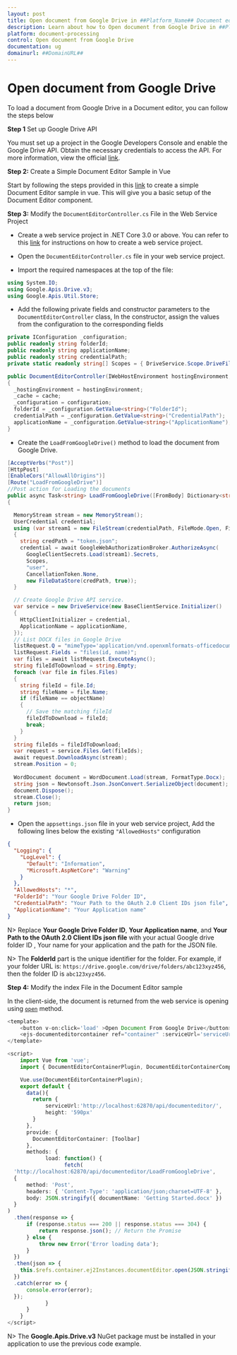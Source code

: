 ```yaml
---
layout: post
title: Open document from Google Drive in ##Platform_Name## Document editor control | Syncfusion
description: Learn about how to Open document from Google Drive in ##Platform_Name## Document editor control of Syncfusion Essential JS 2 and more details.
platform: document-processing
control: Open document from Google Drive
documentation: ug
domainurl: ##DomainURL##
---
```


# Open document from Google Drive

To load a document from Google Drive in a Document editor, you can follow the steps below

**Step 1** Set up Google Drive API

You must set up a project in the Google Developers Console and enable the Google Drive API. Obtain the necessary credentials to access the API. For more information, view the official [link](https://developers.google.com/drive/api/guides/enable-sdk).

**Step 2:** Create a Simple Document Editor Sample in Vue

Start by following the steps provided in this [link](../getting-started) to create a simple Document Editor sample in vue. This will give you a basic setup of the Document Editor component.

**Step 3:** Modify the `DocumentEditorController.cs` File in the Web Service Project

* Create a web service project in .NET Core 3.0 or above. You can refer to this [link](../web-services-overview) for instructions on how to create a web service project.

* Open the `DocumentEditorController.cs` file in your web service project.

* Import the required namespaces at the top of the file:

```csharp
using System.IO;
using Google.Apis.Drive.v3;
using Google.Apis.Util.Store;
```

* Add the following private fields and constructor parameters to the `DocumentEditorController` class, In the constructor, assign the values from the configuration to the corresponding fields

```csharp
private IConfiguration _configuration;
public readonly string folderId;
public readonly string applicationName;
public readonly string credentialPath;
private static readonly string[] Scopes = { DriveService.Scope.DriveFile, DriveService.Scope.DriveReadonly};

public DocumentEditorController(IWebHostEnvironment hostingEnvironment, IMemoryCache cache, IConfiguration configuration)
{
  _hostingEnvironment = hostingEnvironment;
  _cache = cache;
  _configuration = configuration;
  folderId = _configuration.GetValue<string>("FolderId");
  credentialPath = _configuration.GetValue<string>("CredentialPath");
  applicationName = _configuration.GetValue<string>("ApplicationName");
}
```

* Create the `LoadFromGoogleDrive()` method to load the document from Google Drive.

```csharp
[AcceptVerbs("Post")]
[HttpPost]
[EnableCors("AllowAllOrigins")]
[Route("LoadFromGoogleDrive")]
//Post action for Loading the documents
public async Task<string> LoadFromGoogleDrive([FromBody] Dictionary<string, string> jsonObject)
{

  MemoryStream stream = new MemoryStream();
  UserCredential credential;
  using (var stream1 = new FileStream(credentialPath, FileMode.Open, FileAccess.Read))
  {
    string credPath = "token.json";
    credential = await GoogleWebAuthorizationBroker.AuthorizeAsync(
      GoogleClientSecrets.Load(stream1).Secrets,
      Scopes,
      "user",
      CancellationToken.None,
      new FileDataStore(credPath, true));
  }

  // Create Google Drive API service.
  var service = new DriveService(new BaseClientService.Initializer()
  {
    HttpClientInitializer = credential,
    ApplicationName = applicationName,
  });
  // List DOCX files in Google Drive
  listRequest.Q = "mimeType='application/vnd.openxmlformats-officedocument.wordprocessingml.document' and '" + folderId + "' in parents and trashed=false";
  listRequest.Fields = "files(id, name)";
  var files = await listRequest.ExecuteAsync();
  string fileIdToDownload = string.Empty;
  foreach (var file in files.Files)
  { 
    string fileId = file.Id;
    string fileName = file.Name;
    if (fileName == objectName)
    {
      // Save the matching fileId
      fileIdToDownload = fileId;
      break;
    }
  }
  string fileIds = fileIdToDownload;
  var request = service.Files.Get(fileIds);
  await request.DownloadAsync(stream);
  stream.Position = 0;   
  
  WordDocument document = WordDocument.Load(stream, FormatType.Docx);
  string json = Newtonsoft.Json.JsonConvert.SerializeObject(document);
  document.Dispose();
  stream.Close();
  return json;
}
```

* Open the `appsettings.json` file in your web service project, Add the following lines below the existing `"AllowedHosts"` configuration

```json
{
  "Logging": {
    "LogLevel": {
      "Default": "Information",
      "Microsoft.AspNetCore": "Warning"
    }
  },
  "AllowedHosts": "*",
  "FolderId": "Your Google Drive Folder ID",
  "CredentialPath": "Your Path to the OAuth 2.0 Client IDs json file",
  "ApplicationName": "Your Application name"
}
```

N> Replace **Your Google Drive Folder ID**, **Your Application name**, and **Your Path to the OAuth 2.0 Client IDs json file** with your actual Google drive folder ID , Your name for your application and the path for the JSON file.

N> The **FolderId** part is the unique identifier for the folder. For example, if your folder URL is: `https://drive.google.com/drive/folders/abc123xyz456`, then the folder ID is `abc123xyz456`.

**Step 4:**  Modify the index File in the Document Editor sample

In the client-side, the document is returned from the web service is opening using [`open`](https://ej2.syncfusion.com/vue/documentation/api/document-editor#open) method.

```typescript
<template>
    <button v-on:click='load' >Open Document From Google Drive</button>
    <ejs-documenteditorcontainer ref="container" :serviceUrl='serviceUrl' :height='height' :enableToolbar='true'> </ejs-documenteditorcontainer>
</template>

<script>
    import Vue from 'vue';
    import { DocumentEditorContainerPlugin, DocumentEditorContainerComponent,Toolbar } from '@syncfusion/ej2-vue-documenteditor';

    Vue.use(DocumentEditorContainerPlugin);
    export default {
      data(){
        return {
            serviceUrl:'http://localhost:62870/api/documenteditor/',
            height: '590px'
        }
      },
      provide: {
        DocumentEditorContainer: [Toolbar]
      },
      methods: {
            load: function() {
                  fetch(
  'http://localhost:62870/api/documenteditor/LoadFromGoogleDrive',
  {
      method: 'Post',
      headers: { 'Content-Type': 'application/json;charset=UTF-8' },
      body: JSON.stringify({ documentName: 'Getting Started.docx' })
  }
)
  .then(response => {
      if (response.status === 200 || response.status === 304) {
          return response.json(); // Return the Promise
      } else {
          throw new Error('Error loading data');
      }
  })
  .then(json => {
    this.$refs.container.ej2Instances.documentEditor.open(JSON.stringify(json));
  })
  .catch(error => {
      console.error(error);
  });
            }
      }
    }
</script>

```

N> The **Google.Apis.Drive.v3** NuGet package must be installed in your application to use the previous code example.